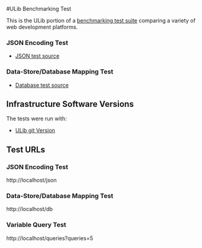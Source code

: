 #ULib Benchmarking Test

This is the ULib portion of a [benchmarking test suite](https://github.com/TechEmpower/FrameworkBenchmarks) comparing a variety of web development platforms.

### JSON Encoding Test

* [JSON test source](src/json.usp)

### Data-Store/Database Mapping Test

* [Database test source](src/db.usp)

## Infrastructure Software Versions
The tests were run with:

* [ULib git Version](https://github.com/stefanocasazza/ULib/tree/master)

## Test URLs
### JSON Encoding Test

http://localhost/json

### Data-Store/Database Mapping Test

http://localhost/db

### Variable Query Test

http://localhost/queries?queries=5
